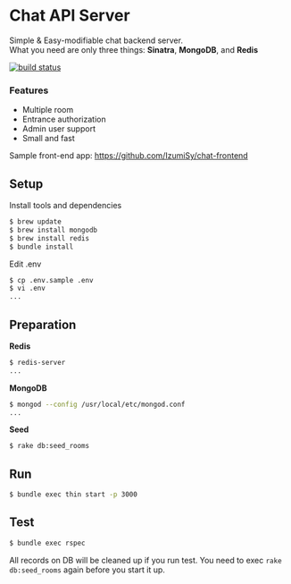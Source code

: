 # Chat API Server
Simple & Easy-modifiable chat backend server.  
What you need are only three things: **Sinatra**, **MongoDB**, and **Redis**

[![build status](https://circleci.com/gh/IzumiSy/chat-api-server.svg?style=shield&circle-token=a8ab869724415d9d09f918fa716bf41a8ea45188)](https://circleci.com/gh/IzumiSy/chat-api-server)  

### Features
- Multiple room
- Entrance authorization
- Admin user support
- Small and fast

Sample front-end app: https://github.com/IzumiSy/chat-frontend
## Setup
Install tools and dependencies
```bash
$ brew update
$ brew install mongodb
$ brew install redis
$ bundle install
```

Edit .env
```bash
$ cp .env.sample .env
$ vi .env
...
```

## Preparation
**Redis**
```bash
$ redis-server
...
```
**MongoDB**
```bash
$ mongod --config /usr/local/etc/mongod.conf
...
```
**Seed**
```bash
$ rake db:seed_rooms
```

## Run
```bash
$ bundle exec thin start -p 3000
```

## Test
```bash
$ bundle exec rspec
```
All records on DB will be cleaned up if you run test.
You need to exec `rake db:seed_rooms` again before you start it up.

